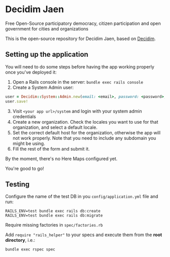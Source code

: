 # Decidim Jaen

Free Open-Source participatory democracy, citizen participation and open government for cities and organizations

This is the open-source repository for Decidim Jaen, based on [Decidim](https://github.com/decidim/decidim).

## Setting up the application

You will need to do some steps before having the app working properly once you've deployed it:

1. Open a Rails console in the server: `bundle exec rails console`
2. Create a System Admin user:
```ruby
user = Decidim::System::Admin.new(email: <email>, password: <password>, password_confirmation: <password>)
user.save!
```
3. Visit `<your app url>/system` and login with your system admin credentials
4. Create a new organization. Check the locales you want to use for that organization, and select a default locale.
5. Set the correct default host for the organization, otherwise the app will not work properly. Note that you need to include any subdomain you might be using.
6. Fill the rest of the form and submit it.

By the moment, there's no Here Maps configured yet.

You're good to go!

## Testing

Configure the name of the test DB in you `config/application.yml` file and run:

```
RAILS_ENV=test bundle exec rails db:create
RAILS_ENV=test bundle exec rails db:migrate
```

Require missing factories in `spec/factories.rb`

Add `require "rails_helper"` to your specs and execute them from the **root directory**, i.e.:

`bundle exec rspec spec`
